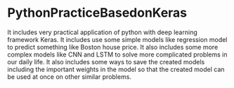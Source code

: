 # PythonPracticeBasedonKeras
It includes very practical application of python with deep learning framework Keras. It includes use some simple models like regression model to predict something like Boston house price. It also includes some more complex models like CNN and LSTM to solve more complicated problems in our daily life.
It also includes some ways to save the created models including the important weights in the model so that the created model can be used at once on other similar problems.
